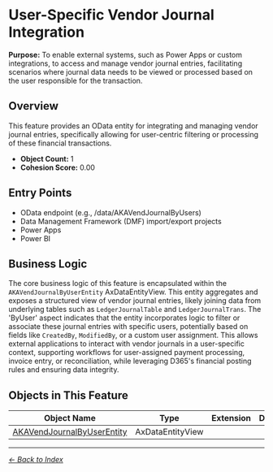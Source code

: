 # User-Specific Vendor Journal Integration

**Purpose:** To enable external systems, such as Power Apps or custom integrations, to access and manage vendor journal entries, facilitating scenarios where journal data needs to be viewed or processed based on the user responsible for the transaction.

## Overview

This feature provides an OData entity for integrating and managing vendor journal entries, specifically allowing for user-centric filtering or processing of these financial transactions.

- **Object Count:** 1
- **Cohesion Score:** 0.00

## Entry Points

- OData endpoint (e.g., /data/AKAVendJournalByUsers)
- Data Management Framework (DMF) import/export projects
- Power Apps
- Power BI

## Business Logic

The core business logic of this feature is encapsulated within the `AKAVendJournalByUserEntity` AxDataEntityView. This entity aggregates and exposes a structured view of vendor journal entries, likely joining data from underlying tables such as `LedgerJournalTable` and `LedgerJournalTrans`. The 'ByUser' aspect indicates that the entity incorporates logic to filter or associate these journal entries with specific users, potentially based on fields like `CreatedBy`, `ModifiedBy`, or a custom user assignment. This allows external applications to interact with vendor journals in a user-specific context, supporting workflows for user-assigned payment processing, invoice entry, or reconciliation, while leveraging D365's financial posting rules and ensuring data integrity.

## Objects in This Feature

| Object Name | Type | Extension | Description |
|-------------|------|-----------|-------------|
| [AKAVendJournalByUserEntity](Objects/AKAVendJournalByUserEntity.md) | AxDataEntityView |  |  |

---

*[← Back to Index](../../index.md)*
